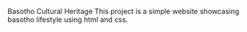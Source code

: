 Basotho Cultural Heritage
This project is a simple website showcasing basotho lifestyle using html and css.
